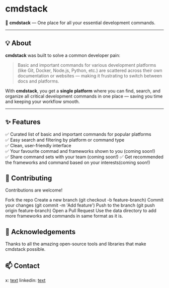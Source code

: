 # cmdstack

🚀 **cmdstack** — One place for all your essential development commands.

---

## 💡 About

**cmdstack** was built to solve a common developer pain:  
> Basic and important commands for various development platforms (like Git, Docker, Node.js, Python, etc.) are scattered across their own documentation or websites — making it frustrating to switch between docs and platforms.

With **cmdstack**, you get a **single platform** where you can find, search, and organize all critical development commands in one place — saving you time and keeping your workflow smooth.

---

## ✨ Features

✅ Curated list of basic and important commands for popular platforms  
✅ Easy search and filtering by platform or command type  
✅ Clean, user-friendly interface  
✅ Your favourite commad and frameworks shown to you (coming soon!)  
✅ Share command sets with your team (coming soon!)
✅ Get recommended the frameworks and command based on your interests(coming soon!)


## 🤝 Contributing
Contributions are welcome!

Fork the repo
Create a new branch (git checkout -b feature-branch)
Commit your changes (git commit -m 'Add feature')
Push to the branch (git push origin feature-branch)
Open a Pull Request
Use the data directory to add more frameworks and commands in same format as it is.

## 🙌 Acknowledgements
Thanks to all the amazing open-source tools and libraries that make cmdstack possible.

## 📫 Contact
x: [text](https://x.com/0Tushar)
linkedin: [text](https://www.linkedin.com/in/tushar-dogra-55b687240/)
